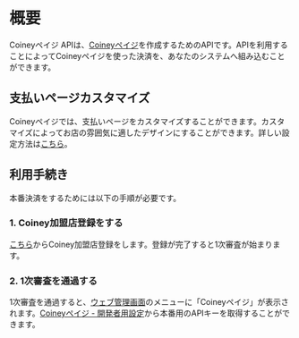 # 概要

Coineyペイジ APIは、[Coineyペイジ](http://coiney.com/payge)を作成するためのAPIです。APIを利用することによってCoineyペイジを使った決済を、あなたのシステムへ組み込むことができます。

## 支払いページカスタマイズ

Coineyペイジでは、支払いページをカスタマイズすることができます。カスタマイズによってお店の雰囲気に適したデザインにすることができます。詳しい設定方法は[こちら](https://teachme.jp/contents/1277448)。

## 利用手続き

本番決済をするためには以下の手順が必要です。

### 1. Coiney加盟店登録をする

[こちら](https://app.coiney.com/#/signup)からCoiney加盟店登録をします。登録が完了すると1次審査が始まります。

### 2. 1次審査を通過する

1次審査を通過すると、[ウェブ管理画面](https://app.coiney.com/#/login)のメニューに「Coineyペイジ」が表示されます。[Coineyペイジ - 開発者用設定](http://app.coiney.com/#/merchants/payge/developer)から本番用のAPIキーを取得することができます。
